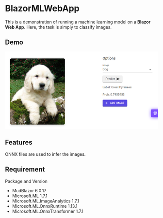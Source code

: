# BlazorMLWebApp

This is a demonstration of running a machine learning model on a **Blazor Web App**.
Here, the task is simply to classify images.

## Demo

![picture 1](Docs/images/demo.png)  

## Features

ONNX files are used to infer the images.

## Requirement

Package and Version

* MudBlazor 6.0.17
* Microsoft.ML 1.7.1
* Microsoft.ML.ImageAnalytics 1.7.1
* Microsoft.ML.OnnxRuntime 1.13.1
* Microsoft.ML.OnnxTransformer 1.7.1
